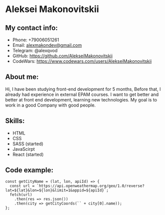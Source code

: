# Aleksei Makonovitskii
## My contact info:
* Phone: +79006051261
* Email: alexmakondev@gmail.com
* Telegram: @alexqvod
* GitHub: https://github.com/AlekseiMakonovitskii
* CodeWars: https://www.codewars.com/users/AlekseiMakonovitskii

## About me:
Hi, I have been studying front-end development for 5 months,
Before that, I already had experience in external EPAM courses.
I want to get better and better at front end development, learning new technologies. 
My goal is to work in a good Company with good people.

## Skills:
* HTML
* CSS
* SASS (started)
* JavaScirpt 
* React (started)

## Code example:
```
const getCityName = (lat, lon, apiId) => {
  const url = `https://api.openweathermap.org/geo/1.0/reverse?lat=${lat}&lon=${lon}&limit=1&appid=${apiId}`;
  fetch(url)
    .then(res => res.json())
    .then(city => getCityCoords(`` + city[0].name));
};
```

